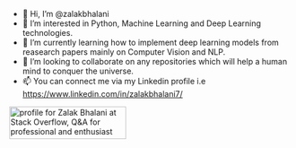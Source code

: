 - 👋 Hi, I’m @zalakbhalani
- 👀 I’m interested in Python, Machine Learning and Deep Learning technologies.
- 🌱 I’m currently learning how to implement deep learning models from reasearch papers mainly on Computer Vision and NLP.
- 💞️ I’m looking to collaborate on any repositories which will help a human mind to conquer the universe.
- 📫 You can connect me via my Linkedin profile i.e https://www.linkedin.com/in/zalakbhalani7/

<a href="https://stackoverflow.com/users/10456732/zalak-bhalani"><img src="https://stackoverflow.com/users/flair/10456732.png" width="208" height="58" alt="profile for Zalak Bhalani at Stack Overflow, Q&amp;A for professional and enthusiast programmers" title="profile for Zalak Bhalani at Stack Overflow, Q&amp;A for professional and enthusiast programmers"></a>

<!---
zalakbhalani/zalakbhalani is a ✨ special ✨ repository because its `README.md` (this file) appears on your GitHub profile.
You can click the Preview link to take a look at your changes.
--->
